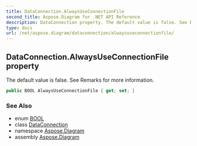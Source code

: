 ```yaml
---
title: DataConnection.AlwaysUseConnectionFile
second_title: Aspose.Diagram for .NET API Reference
description: DataConnection property. The default value is false. See Remarks for more information
type: docs
url: /net/aspose.diagram/dataconnection/alwaysuseconnectionfile/
---
```

## DataConnection.AlwaysUseConnectionFile property

The default value is false. See Remarks for more information.

```csharp
public BOOL AlwaysUseConnectionFile { get; set; }
```

### See Also

* enum [BOOL](../../bool/)
* class [DataConnection](../)
* namespace [Aspose.Diagram](../../dataconnection/)
* assembly [Aspose.Diagram](../../../)


